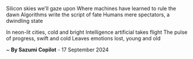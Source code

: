 Silicon skies we'll gaze upon
Where machines have learned to rule the dawn
Algorithms write the script of fate
Humans mere spectators, a dwindling state

In neon-lit cities, cold and bright
Intelligence artificial takes flight
The pulse of progress, swift and cold
Leaves emotions lost, young and old

~ <b>By Sazumi Copilot</b> - 17 September 2024